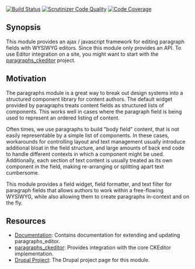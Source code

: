 [![Build Status](https://travis-ci.org/christophersmith262/paragraphs_editor.svg?branch=8.x)](https://travis-ci.org/christophersmith262/paragraphs_editor)
[![Scrutinizer Code Quality](https://scrutinizer-ci.com/g/christophersmith262/paragraphs_editor/badges/quality-score.png?b=8.x)](https://scrutinizer-ci.com/g/christophersmith262/paragraphs_editor/?branch=8.x)
[![Code Coverage](https://scrutinizer-ci.com/g/christophersmith262/paragraphs_editor/badges/coverage.png?b=8.x)](https://scrutinizer-ci.com/g/christophersmith262/paragraphs_editor/?branch=8.x)

## Synopsis

This module provides an ajax / javascript framework for editing paragraph
fields with WYSIWYG editors. Since this module only provides an API. To use
Editor integration on a site, you might want to start with the
[paragraphs_ckeditor](https://github.com/christophersmith262/paragraphs_ckeditor) project.

## Motivation

The paragraphs module is a great way to break out design systems into a
structured component library for content authors. The default widget provided by
paragraphs treats content fields as structured lists of components. This works
well in cases where the paragraph field is being used to represent an ordered
listing of content.

Often times, we use paragraphs to build "body field" content, that is not easily
representable by a simple list of components. In these cases, workarounds for
controlling layout and text management usually introduce additional bloat in the
field structure, and large amounts of back end code to handle different contexts
in which a component might be used. Additionally, each section of text content
is usually treated as its own component in the field, making re-arranging or
splitting apart text cumbersome.

This module provides a field widget, field formatter, and text filter for
paragraph fields that allows authors to work within a free-flowing WYSIWYG,
while also allowing them to create paragraphs in-context and on the fly.

## Resources

 * [Documentation](http://paragraphs-editor.readthedocs.io/en/latest): Contains documentation for extending and
   updating paragraphs_editor.
 * [paragraphs_ckeditor](https://github.com/christophersmith262/paragraphs_ckeditor): Provides integration with the core CKEditor
   implementation.
 * [Drupal Project](https://www.drupal.org/sandbox/christophersmith262/2491637): The Drupal project page for this module.

